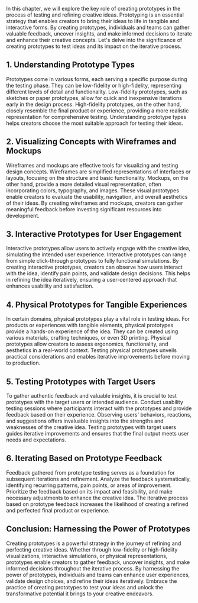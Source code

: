 
In this chapter, we will explore the key role of creating prototypes in the process of testing and refining creative ideas. Prototyping is an essential strategy that enables creators to bring their ideas to life in tangible and interactive forms. By creating prototypes, individuals and teams can gather valuable feedback, uncover insights, and make informed decisions to iterate and enhance their creative concepts. Let's delve into the significance of creating prototypes to test ideas and its impact on the iterative process.

1\. **Understanding Prototype Types**
------------------------------------

Prototypes come in various forms, each serving a specific purpose during the testing phase. They can be low-fidelity or high-fidelity, representing different levels of detail and functionality. Low-fidelity prototypes, such as sketches or paper prototypes, allow for quick and inexpensive iterations early in the design process. High-fidelity prototypes, on the other hand, closely resemble the final product or experience, providing a more realistic representation for comprehensive testing. Understanding prototype types helps creators choose the most suitable approach for testing their ideas.

2\. **Visualizing Concepts with Wireframes and Mockups**
-------------------------------------------------------

Wireframes and mockups are effective tools for visualizing and testing design concepts. Wireframes are simplified representations of interfaces or layouts, focusing on the structure and basic functionality. Mockups, on the other hand, provide a more detailed visual representation, often incorporating colors, typography, and images. These visual prototypes enable creators to evaluate the usability, navigation, and overall aesthetics of their ideas. By creating wireframes and mockups, creators can gather meaningful feedback before investing significant resources into development.

3\. **Interactive Prototypes for User Engagement**
-------------------------------------------------

Interactive prototypes allow users to actively engage with the creative idea, simulating the intended user experience. Interactive prototypes can range from simple click-through prototypes to fully functional simulations. By creating interactive prototypes, creators can observe how users interact with the idea, identify pain points, and validate design decisions. This helps in refining the idea iteratively, ensuring a user-centered approach that enhances usability and satisfaction.

4\. **Physical Prototypes for Tangible Experiences**
---------------------------------------------------

In certain domains, physical prototypes play a vital role in testing ideas. For products or experiences with tangible elements, physical prototypes provide a hands-on experience of the idea. They can be created using various materials, crafting techniques, or even 3D printing. Physical prototypes allow creators to assess ergonomics, functionality, and aesthetics in a real-world context. Testing physical prototypes unveils practical considerations and enables iterative improvements before moving to production.

5\. **Testing Prototypes with Target Users**
-------------------------------------------

To gather authentic feedback and valuable insights, it is crucial to test prototypes with the target users or intended audience. Conduct usability testing sessions where participants interact with the prototypes and provide feedback based on their experience. Observing users' behaviors, reactions, and suggestions offers invaluable insights into the strengths and weaknesses of the creative idea. Testing prototypes with target users guides iterative improvements and ensures that the final output meets user needs and expectations.

6\. **Iterating Based on Prototype Feedback**
--------------------------------------------

Feedback gathered from prototype testing serves as a foundation for subsequent iterations and refinement. Analyze the feedback systematically, identifying recurring patterns, pain points, or areas of improvement. Prioritize the feedback based on its impact and feasibility, and make necessary adjustments to enhance the creative idea. The iterative process based on prototype feedback increases the likelihood of creating a refined and perfected final product or experience.

Conclusion: Harnessing the Power of Prototypes
----------------------------------------------

Creating prototypes is a powerful strategy in the journey of refining and perfecting creative ideas. Whether through low-fidelity or high-fidelity visualizations, interactive simulations, or physical representations, prototypes enable creators to gather feedback, uncover insights, and make informed decisions throughout the iterative process. By harnessing the power of prototypes, individuals and teams can enhance user experiences, validate design choices, and refine their ideas iteratively. Embrace the practice of creating prototypes to test your ideas and unlock the transformative potential it brings to your creative endeavors.
